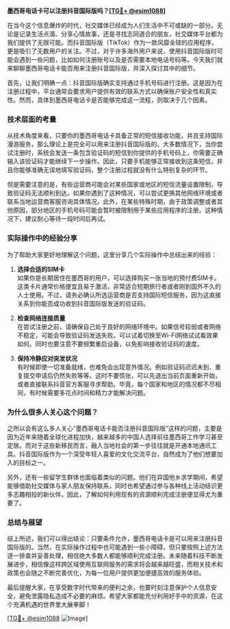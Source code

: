 **墨西哥电话卡可以注册抖音国际版吗？[[TG💪+ @esim1088](https://t.me/s/esim1088)]**

在当今这个信息爆炸的时代，社交媒体已经成为人们生活中不可或缺的一部分。无论是记录生活点滴、分享心情故事，还是寻找志同道合的朋友，社交媒体平台都为我们提供了无限可能。而抖音国际版（TikTok）作为一款风靡全球的应用程序，更是吸引了无数用户的关注。不过，对于许多海外用户来说，使用抖音国际版时可能会遇到一些问题，比如如何注册账号以及是否需要本地电话号码等。今天我们就来聊聊墨西哥电话卡能否用来注册抖音国际版，并深入探讨其中的细节。

首先，让我们明确一点：抖音国际版确实支持通过手机号码进行注册。这是因为在注册过程中，平台通常会要求用户提供有效的联系方式以确保账户安全性和真实性。然而，具体到墨西哥电话卡是否能够完成这一流程，则取决于几个因素。

### 技术层面的考量

从技术角度来看，只要你的墨西哥电话卡具备正常的短信接收功能，并且支持国际漫游服务，那么理论上是完全可以用来注册抖音国际版的。大多数情况下，当你尝试注册时，系统会发送一条包含验证码的短信到你提供的手机号码上，你需要正确输入该验证码才能继续下一步操作。因此，只要手机能够正常接收到这条短信，并且你能够准确无误地填写验证码，整个注册过程就没有什么特别复杂的环节。

但是需要注意的是，有些运营商可能会对某些国家或地区的短信流量设置限制，导致验证码无法顺利到达。如果你遇到了这种情况，可以尝试更换其他网络环境或者联系当地运营商客服咨询具体情况。此外，在某些特殊时期，由于政策调整或者其他原因，部分地区的手机号码可能会暂时被限制用于某些应用程序的注册。这种情况下，建议耐心等待一段时间后再试。

### 实际操作中的经验分享

为了帮助大家更好地理解这个问题，这里分享几个实际操作中总结出来的经验：

1. **选择合适的SIM卡**  
   如果你是长期居住在墨西哥的用户，可以选择购买一张当地的预付费SIM卡。这类卡片通常价格便宜且易于激活，非常适合短期旅行者或者刚到国外不久的人士使用。不过，请务必确认所选运营商是否支持国际短信服务，因为这直接关系到你能否成功收到抖音国际版发送的验证码。

2. **检查网络连接质量**  
   在尝试注册之前，请确保自己处于良好的网络环境中。如果信号较弱或者网络不稳定，可能会导致验证码发送失败。可以试着切换至Wi-Fi网络试试看效果如何。同时也要注意不要频繁重启设备，以免影响接收验证码的速度。

3. **保持冷静应对突发状况**  
   有时候即使一切准备就绪，也难免会出现意外情况。例如验证码迟迟未到、重复提交申请后仍然失败等等。这时不要慌张，可以先退出当前页面重新开始，或者直接联系抖音官方客服寻求帮助。毕竟，每个国家和地区的情况都不尽相同，有时候需要多花点时间和精力才能解决问题。

### 为什么很多人关心这个问题？

之所以会有这么多人关心“墨西哥电话卡能否注册抖音国际版”这样的问题，主要是因为近年来随着全球化进程加快，越来越多的中国人选择前往墨西哥工作学习甚至定居。而对于这些新移民而言，融入当地社会的第一步往往就是开通本地通讯工具。抖音国际版作为一个深受年轻人喜爱的文化交流平台，自然成为了他们想要加入的目标之一。

另外，还有一些留学生群体也面临着类似的问题。他们在异国他乡求学期间，希望能够借助社交媒体与家人朋友保持联系，同时也希望通过参与各种线上活动结识更多志趣相投的新伙伴。因此，了解如何利用现有的资源顺利完成注册便显得尤为重要了。

### 总结与展望

综上所述，我们可以得出结论：只要条件允许，墨西哥电话卡是可以用来注册抖音国际版的。当然，在实际操作过程中也可能遇到一些小障碍，但只要按照上述方法逐一排查并妥善处理，相信绝大多数人都能够顺利完成注册。未来随着科技不断发展进步，相信像这样跨区域使用互联网服务的需求将会越来越旺盛，而相关技术和政策也会随之不断完善优化，为每一位用户提供更加便捷高效的服务体验。

最后提醒大家，在享受数字时代带来的便利之余，也要时刻注意保护个人信息安全，避免泄露隐私造成不必要的麻烦。希望大家都能充分利用好手中的资源，在这个充满机遇的世界里大展拳脚！

[[TG💪+ @esim1088](https://t.me/s/esim1088) ![Image](https://i.postimg.cc/4NQfJmqS/Snipaste-2025-05-13-00-14-12.png)]